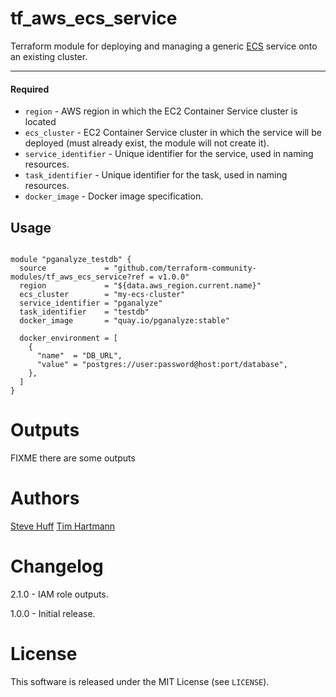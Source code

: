 tf_aws_ecs_service
===========

Terraform module for deploying and managing a generic [ECS](https://aws.amazon.com/ecs/) service onto an existing cluster.

----------------------
#### Required
- `region` - AWS region in which the EC2 Container Service cluster is located
- `ecs_cluster` - EC2 Container Service cluster in which the service will be deployed (must already exist, the module will not create it).
- `service_identifier` - Unique identifier for the service, used in naming resources.
- `task_identifier` - Unique identifier for the task, used in naming resources.
- `docker_image` - Docker image specification.

Usage
-----

```hcl

module "pganalyze_testdb" {
  source             = "github.com/terraform-community-modules/tf_aws_ecs_service?ref = v1.0.0"
  region             = "${data.aws_region.current.name}"
  ecs_cluster        = "my-ecs-cluster"
  service_identifier = "pganalyze"
  task_identifier    = "testdb"
  docker_image       = "quay.io/pganalyze:stable"

  docker_environment = [
    {
      "name"  = "DB_URL",
      "value" = "postgres://user:password@host:port/database",
    },
  ]
}
```

Outputs
=======

FIXME there are some outputs

Authors
=======

[Steve Huff](https://github.com/hakamadare)
[Tim Hartmann](https://github.com/tfhartmann)

Changelog
=========

2.1.0 - IAM role outputs.

1.0.0 - Initial release.

License
=======

This software is released under the MIT License (see `LICENSE`).
